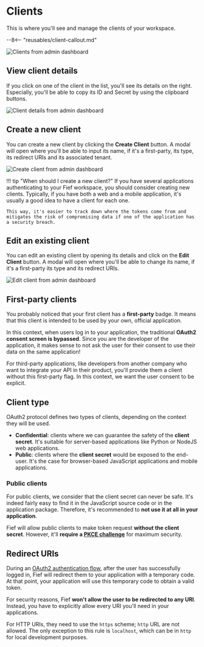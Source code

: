 # Clients

This is where you'll see and manage the clients of your workspace.

--8<-- "reusables/client-callout.md"

![Clients from admin dashboard](/assets/images/admin-clients.png)

## View client details

If you click on one of the client in the list, you'll see its details on the right. Especially, you'll be able to copy its ID and Secret by using the clipboard buttons.

![Client details from admin dashboard](/assets/images/admin-clients-detail.png)

## Create a new client

You can create a new client by clicking the **Create Client** button. A modal will open where you'll be able to input its name, if it's a first-party, its type, its redirect URIs and its associated tenant.

![Create client from admin dashboard](/assets/images/admin-clients-create.png)

!!! tip "When should I create a new client?"
    If you have several applications authenticating to your Fief workspace, you should consider creating new clients. Typically, if you have both a web and a mobile application, it's usually a good idea to have a client for each one.

    This way, it's easier to track down where the tokens come from and mitigates the risk of compromising data if one of the application has a security breach.

## Edit an existing client

You can edit an existing client by opening its details and click on the **Edit Client** button. A modal will open where you'll be able to change its name, if it's a first-party its type and its redirect URIs.

![Edit client from admin dashboard](/assets/images/admin-clients-edit.png)

## First-party clients

You probably noticed that your first client has a **first-party** badge. It means that this client is intended to be used by your own, official application.

In this context, when users log in to your application, the traditional **OAuth2 consent screen is bypassed**. Since you are the developer of the application, it makes sense to not ask the user for their consent to use their data on the same application!

For third-party applications, like developers from another company who want to integrate your API in their product, you'll provide them a client without this first-party flag. In this context, we want the user consent to be explicit.

## Client type

OAuth2 protocol defines two types of clients, depending on the context they will be used.

* **Confidential**: clients where we can guarantee the safety of the **client secret**. It's suitable for server-based applications like Python or NodeJS web applications.
* **Public**: clients where the **client secret** would be exposed to the end-user. It's the case for browser-based JavaScript applications and mobile applications.

### Public clients

For public clients, we consider that the client secret can never be safe. It's indeed fairly easy to find it in the JavaScript source code or in the application package. Therefore, it's recommended to **not use it at all in your application**.

Fief will allow public clients to make token request **without the client secret**. However, it'll **require a [PKCE challenge](../going-further/pkce.md)** for maximum security.

## Redirect URIs

During an [OAuth2 authentication flow](./oauth2.md), after the user has successfully logged in, Fief will redirect them to your application with a temporary code. At that point, your application will use this temporary code to obtain a valid token.

For security reasons, Fief **won't allow the user to be redirected to any URI**. Instead, you have to explicitly allow every URI you'll need in your applications.

For HTTP URIs, they need to use the `https` scheme; `http` URL are not allowed. The only exception to this rule is `localhost`, which can be in `http` for local development purposes.
